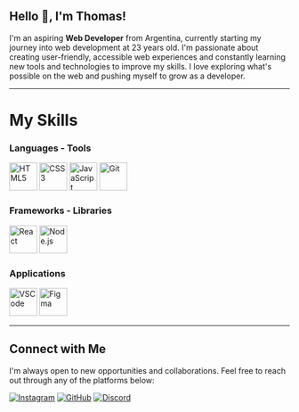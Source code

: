 ## Hello 👋, I'm Thomas!

I'm an aspiring **Web Developer** from Argentina, currently starting my journey into web development at 23 years old. I'm passionate about creating user-friendly, accessible web experiences and constantly learning new tools and technologies to improve my skills. I love exploring what's possible on the web and pushing myself to grow as a developer.

---

# My Skills

### Languages - Tools
<img src="https://cdn.jsdelivr.net/gh/devicons/devicon/icons/html5/html5-original.svg" alt="HTML5" width="50" height="50"/> <img src="https://cdn.jsdelivr.net/gh/devicons/devicon/icons/css3/css3-original.svg" alt="CSS3" width="50" height="50"/> <img src="https://cdn.jsdelivr.net/gh/devicons/devicon/icons/javascript/javascript-original.svg" alt="JavaScript" width="50" height="50"/> <img src="https://cdn.jsdelivr.net/gh/devicons/devicon/icons/git/git-original.svg" alt="Git" width="50" height="50"/>

### Frameworks - Libraries

<img src="https://cdn.jsdelivr.net/gh/devicons/devicon/icons/react/react-original.svg" alt="React" width="50" height="50"/> <img src="https://cdn.jsdelivr.net/gh/devicons/devicon/icons/nodejs/nodejs-original.svg" alt="Node.js" width="50" height="50"/>

### Applications

<img src="https://cdn.jsdelivr.net/gh/devicons/devicon/icons/vscode/vscode-original.svg" alt="VSCode" width="50" height="50"/> <img src="https://cdn.jsdelivr.net/gh/devicons/devicon/icons/figma/figma-original.svg" alt="Figma" width="50" height="50"/>


---

## Connect with Me

I'm always open to new opportunities and collaborations. Feel free to reach out through any of the platforms below:

[![Instagram](https://img.shields.io/badge/Instagram-E4405F?style=for-the-badge&logo=instagram&logoColor=white)](https://www.instagram.com/t0mclass)
[![GitHub](https://img.shields.io/badge/GitHub-181717?style=for-the-badge&logo=github&logoColor=white)](https://github.com/TomClassWD)
[![Discord](https://img.shields.io/badge/Discord-5865F2?style=for-the-badge&logo=discord&logoColor=white)](https://discord.gg/VNyN2QCecS)
